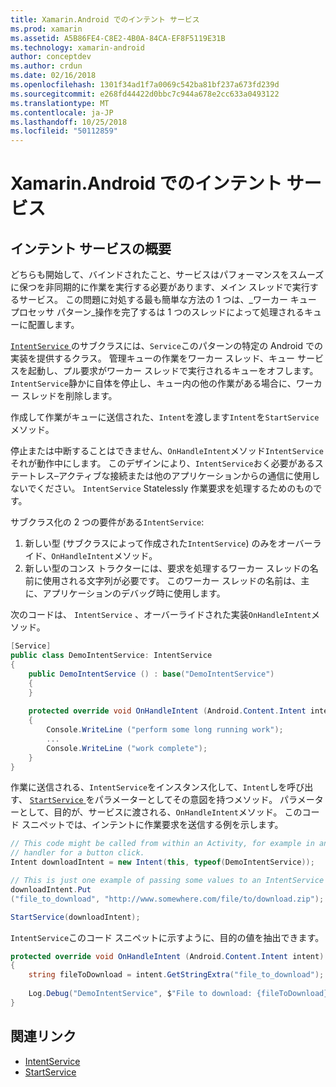 ```yaml
---
title: Xamarin.Android でのインテント サービス
ms.prod: xamarin
ms.assetid: A5B86FE4-C8E2-4B0A-84CA-EF8F5119E31B
ms.technology: xamarin-android
author: conceptdev
ms.author: crdun
ms.date: 02/16/2018
ms.openlocfilehash: 1301f34ad1f7a0069c542ba81bf237a673fd239d
ms.sourcegitcommit: e268fd44422d0bbc7c944a678e2cc633a0493122
ms.translationtype: MT
ms.contentlocale: ja-JP
ms.lasthandoff: 10/25/2018
ms.locfileid: "50112859"
---
```

# <a name="intent-services-in-xamarinandroid"></a>Xamarin.Android でのインテント サービス

## <a name="intent-services-overview"></a>インテント サービスの概要

どちらも開始して、バインドされたこと、サービスはパフォーマンスをスムーズに保つを非同期的に作業を実行する必要があります、メイン スレッドで実行するサービス。 この問題に対処する最も簡単な方法の 1 つは、_ワーカー キュー プロセッサ パターン_操作を完了するは 1 つのスレッドによって処理されるキューに配置します。 

[ `IntentService` ](https://developer.xamarin.com/api/type/Android.App.IntentService/)のサブクラスには、`Service`このパターンの特定の Android での実装を提供するクラス。 管理キューの作業をワーカー スレッド、キュー サービスを起動し、プル要求がワーカー スレッドで実行されるキューをオフします。 `IntentService`静かに自体を停止し、キュー内の他の作業がある場合に、ワーカー スレッドを削除します。
 
作成して作業がキューに送信された、`Intent`を渡します`Intent`を`StartService`メソッド。

停止または中断することはできません、`OnHandleIntent`メソッド`IntentService`それが動作中にします。 このデザインにより、`IntentService`おく必要があるステートレス&ndash;アクティブな接続または他のアプリケーションからの通信に使用しないでください。 `IntentService` Statelessly 作業要求を処理するためのものです。

サブクラス化の 2 つの要件がある`IntentService`:

1. 新しい型 (サブクラスによって作成された`IntentService`) のみをオーバーライド、`OnHandleIntent`メソッド。
2. 新しい型のコンス トラクターには、要求を処理するワーカー スレッドの名前に使用される文字列が必要です。 このワーカー スレッドの名前は、主に、アプリケーションのデバッグ時に使用します。

次のコードは、 `IntentService` 、オーバーライドされた実装`OnHandleIntent`メソッド。

```csharp
[Service]
public class DemoIntentService: IntentService
{
    public DemoIntentService () : base("DemoIntentService")
    {
    }
    
    protected override void OnHandleIntent (Android.Content.Intent intent)
    {
        Console.WriteLine ("perform some long running work");
        ...
        Console.WriteLine ("work complete");
    }
}
```

作業に送信される、`IntentService`をインスタンス化して、`Intent`しを呼び出す、 [ `StartService` ](https://developer.xamarin.com/api/member/Android.Content.Context.StartService/p/Android.Content.Intent/)をパラメーターとしてその意図を持つメソッド。 パラメーターとして、目的が、サービスに渡される、`OnHandleIntent`メソッド。 このコード スニペットでは、インテントに作業要求を送信する例を示します。 

```csharp
// This code might be called from within an Activity, for example in an event
// handler for a button click.
Intent downloadIntent = new Intent(this, typeof(DemoIntentService));

// This is just one example of passing some values to an IntentService via the Intent:
downloadIntent.Put
("file_to_download", "http://www.somewhere.com/file/to/download.zip");

StartService(downloadIntent);
```

`IntentService`このコード スニペットに示すように、目的の値を抽出できます。  

```csharp
protected override void OnHandleIntent (Android.Content.Intent intent)
{
    string fileToDownload = intent.GetStringExtra("file_to_download");
    
    Log.Debug("DemoIntentService", $"File to download: {fileToDownload}.");
}
```


## <a name="related-links"></a>関連リンク

- [IntentService](https://developer.xamarin.com/api/type/Android.App.IntentService/)
- [StartService](https://developer.xamarin.com/api/member/Android.Content.Context.StartService/p/Android.Content.Intent/)

